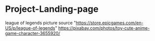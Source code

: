 # Project-Landing-page

league of legends picture source "https://store.epicgames.com/en-US/p/league-of-legends"
https://pixabay.com/photos/toy-cute-anime-game-character-3655920/
